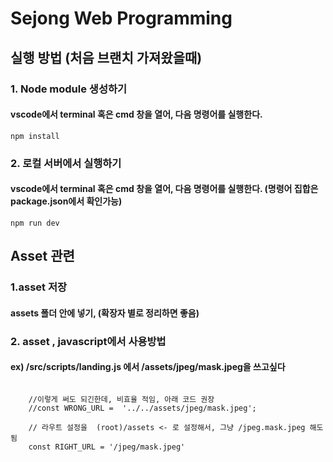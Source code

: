 # Sejong Web Programming

## 실행 방법 (처음 브랜치 가져왔을때)

### 1. Node module 생성하기

#### vscode에서 terminal 혹은 cmd 창을 열어, 다음 명령어를 실행한다.

    npm install

### 2. 로컬 서버에서 실행하기

#### vscode에서 terminal 혹은 cmd 창을 열어, 다음 명령어를 실행한다. (명령어 집합은 package.json에서 확인가능)

    npm run dev

## Asset 관련

### 1.asset 저장

#### assets 폴더 안에 넣기, (확장자 별로 정리하면 좋음)

### 2. asset , javascript에서 사용방법

#### ex) /src/scripts/landing.js 에서 /assets/jpeg/mask.jpeg을 쓰고싶다

```

    //이렇게 써도 되긴한데, 비효율 적임, 아래 코드 권장
    //const WRONG_URL =  '../../assets/jpeg/mask.jpeg';

    // 라우트 설정을  (root)/assets <- 로 설정해서, 그냥 /jpeg.mask.jpeg 해도 됨
    const RIGHT_URL = '/jpeg/mask.jpeg'
```
